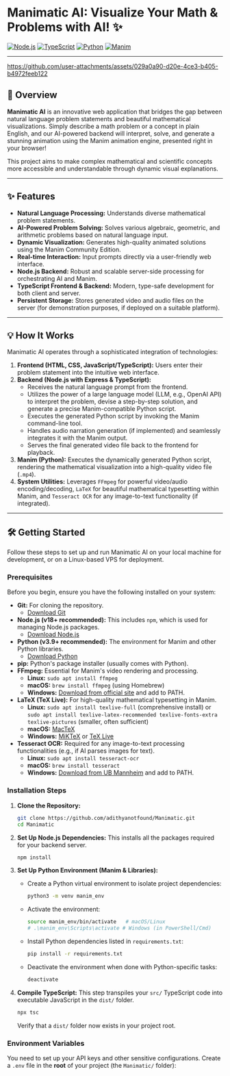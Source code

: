 # Manimatic AI: Visualize Your Math & Problems with AI! ✨

[![Node.js](https://img.shields.io/badge/Node.js-18%2B-green.svg)](https://nodejs.org/)
[![TypeScript](https://img.shields.io/badge/TypeScript-✓-blue.svg)](https://www.typescriptlang.org/)
[![Python](https://img.shields.io/badge/Python-3.9%2B-blue.svg)](https://www.python.org/)
[![Manim](https://img.shields.io/badge/Manim-Community-brightgreen.svg)](https://www.manim.community/)

---

https://github.com/user-attachments/assets/029a0a90-d20e-4ce3-b405-b4972feeb122

## 🚀 Overview

**Manimatic AI** is an innovative web application that bridges the gap between natural language problem statements and beautiful mathematical visualizations. Simply describe a math problem or a concept in plain English, and our AI-powered backend will interpret, solve, and generate a stunning animation using the Manim animation engine, presented right in your browser!

This project aims to make complex mathematical and scientific concepts more accessible and understandable through dynamic visual explanations.

---

## ✨ Features

* **Natural Language Processing:** Understands diverse mathematical problem statements.
* **AI-Powered Problem Solving:** Solves various algebraic, geometric, and arithmetic problems based on natural language input.
* **Dynamic Visualization:** Generates high-quality animated solutions using the Manim Community Edition.
* **Real-time Interaction:** Input prompts directly via a user-friendly web interface.
* **Node.js Backend:** Robust and scalable server-side processing for orchestrating AI and Manim.
* **TypeScript Frontend & Backend:** Modern, type-safe development for both client and server.
* **Persistent Storage:** Stores generated video and audio files on the server (for demonstration purposes, if deployed on a suitable platform).

---

## 💡 How It Works

Manimatic AI operates through a sophisticated integration of technologies:

1.  **Frontend (HTML, CSS, JavaScript/TypeScript):** Users enter their problem statement into the intuitive web interface.
2.  **Backend (Node.js with Express & TypeScript):**
    * Receives the natural language prompt from the frontend.
    * Utilizes the power of a large language model (LLM, e.g., OpenAI API) to interpret the problem, devise a step-by-step solution, and generate a precise Manim-compatible Python script.
    * Executes the generated Python script by invoking the Manim command-line tool.
    * Handles audio narration generation (if implemented) and seamlessly integrates it with the Manim output.
    * Serves the final generated video file back to the frontend for playback.
3.  **Manim (Python):** Executes the dynamically generated Python script, rendering the mathematical visualization into a high-quality video file (`.mp4`).
4.  **System Utilities:** Leverages `FFmpeg` for powerful video/audio encoding/decoding, `LaTeX` for beautiful mathematical typesetting within Manim, and `Tesseract OCR` for any image-to-text functionality (if integrated).

---

## 🛠️ Getting Started

Follow these steps to set up and run Manimatic AI on your local machine for development, or on a Linux-based VPS for deployment.

### Prerequisites

Before you begin, ensure you have the following installed on your system:

* **Git:** For cloning the repository.
    * [Download Git](https://git-scm.com/downloads)
* **Node.js (v18+ recommended):** This includes `npm`, which is used for managing Node.js packages.
    * [Download Node.js](https://nodejs.org/en/download/)
* **Python (v3.9+ recommended):** The environment for Manim and other Python libraries.
    * [Download Python](https://www.python.org/downloads/)
* **pip:** Python's package installer (usually comes with Python).
* **FFmpeg:** Essential for Manim's video rendering and processing.
    * **Linux:** `sudo apt install ffmpeg`
    * **macOS:** `brew install ffmpeg` (using Homebrew)
    * **Windows:** [Download from official site](https://ffmpeg.org/download.html) and add to PATH.
* **LaTeX (TeX Live):** For high-quality mathematical typesetting in Manim.
    * **Linux:** `sudo apt install texlive-full` (comprehensive install) or `sudo apt install texlive-latex-recommended texlive-fonts-extra texlive-pictures` (smaller, often sufficient)
    * **macOS:** [MacTeX](https://www.tug.org/mactex/)
    * **Windows:** [MiKTeX](https://miktex.org/download) or [TeX Live](https://www.tug.org/texlive/acquire-iso.html)
* **Tesseract OCR:** Required for any image-to-text processing functionalities (e.g., if AI parses images for text).
    * **Linux:** `sudo apt install tesseract-ocr`
    * **macOS:** `brew install tesseract`
    * **Windows:** [Download from UB Mannheim](https://tesseract-ocr.github.io/tessdoc/Downloads.html) and add to PATH.

### Installation Steps

1.  **Clone the Repository:**
    ```bash
    git clone https://github.com/adithyanotfound/Manimatic.git
    cd Manimatic
    ```

2.  **Set Up Node.js Dependencies:**
    This installs all the packages required for your backend server.
    ```bash
    npm install
    ```

3.  **Set Up Python Environment (Manim & Libraries):**
    * Create a Python virtual environment to isolate project dependencies:
        ```bash
        python3 -m venv manim_env
        ```
    * Activate the environment:
        ```bash
        source manim_env/bin/activate   # macOS/Linux
        # .\manim_env\Scripts\activate # Windows (in PowerShell/Cmd)
        ```
    * Install Python dependencies listed in `requirements.txt`:
        ```bash
        pip install -r requirements.txt
        ```
    * Deactivate the environment when done with Python-specific tasks:
        ```bash
        deactivate
        ```

4.  **Compile TypeScript:**
    This step transpiles your `src/` TypeScript code into executable JavaScript in the `dist/` folder.
    ```bash
    npx tsc
    ```
    Verify that a `dist/` folder now exists in your project root.

### Environment Variables

You need to set up your API keys and other sensitive configurations. Create a `.env` file in the **root** of your project (the `Manimatic/` folder):
